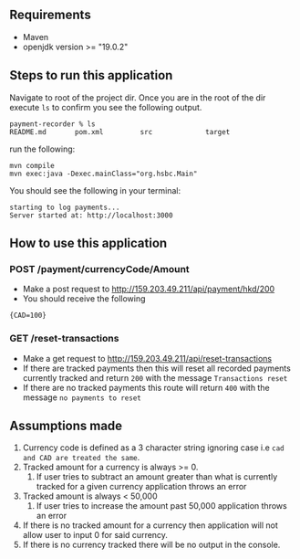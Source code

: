 ## Requirements
- Maven
- openjdk version >= "19.0.2"

## Steps to run this application

Navigate to root of the project dir. Once you are in the root of the dir execute `ls` to confirm you see the following output.
```
payment-recorder % ls
README.md       pom.xml         src             target
```

run the following:
```
mvn compile
mvn exec:java -Dexec.mainClass="org.hsbc.Main"
```

You should see the following in your terminal:
```
starting to log payments...
Server started at: http://localhost:3000
```

## How to use this application

### POST /payment/currencyCode/Amount

- Make a post request to http://159.203.49.211/api/payment/hkd/200
- You should receive the following
```
{CAD=100}
```

### GET /reset-transactions

- Make a get request to http://159.203.49.211/api/reset-transactions
- If there are tracked payments then this will reset all recorded payments currently tracked and return `200` with the message `Transactions reset`
- If there are no tracked payments this route will return `400` with the message `no payments to reset`


## Assumptions made

1. Currency code is defined as a 3 character string ignoring case i.e `cad and CAD are treated the same`. 
2. Tracked amount for a currency is always >= 0.
    1. If user tries to subtract an amount greater than what is currently tracked for a given currency application throws an error
3. Tracked amount is always < 50,000
    1. If user tries to increase the amount past 50,000 application throws an error
4. If there is no tracked amount for a currency then application will not allow user to input 0 for said currency.
5. If there is no currency tracked there will be no output in the console.